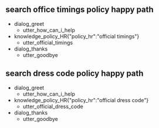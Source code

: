 ## search office timings policy happy path
* dialog_greet
  - utter_how_can_i_help
* knowledge_policy_HR{"policy_hr":"official timings"}
  - utter_official_timings 
* dialog_thanks
  - utter_goodbye

## search dress code policy happy path
* dialog_greet
  - utter_how_can_i_help
* knowledge_policy_HR{"policy_hr":"official dress code"}
  - utter_official_dress_code
* dialog_thanks
  - utter_goodbye

